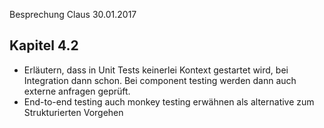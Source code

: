 Besprechung Claus 30.01.2017

## Kapitel 4.2

* Erläutern, dass in Unit Tests keinerlei Kontext gestartet wird, bei Integration  dann schon. Bei component testing werden dann auch externe anfragen geprüft.
* End-to-end testing auch monkey testing erwähnen als alternative zum Strukturierten Vorgehen